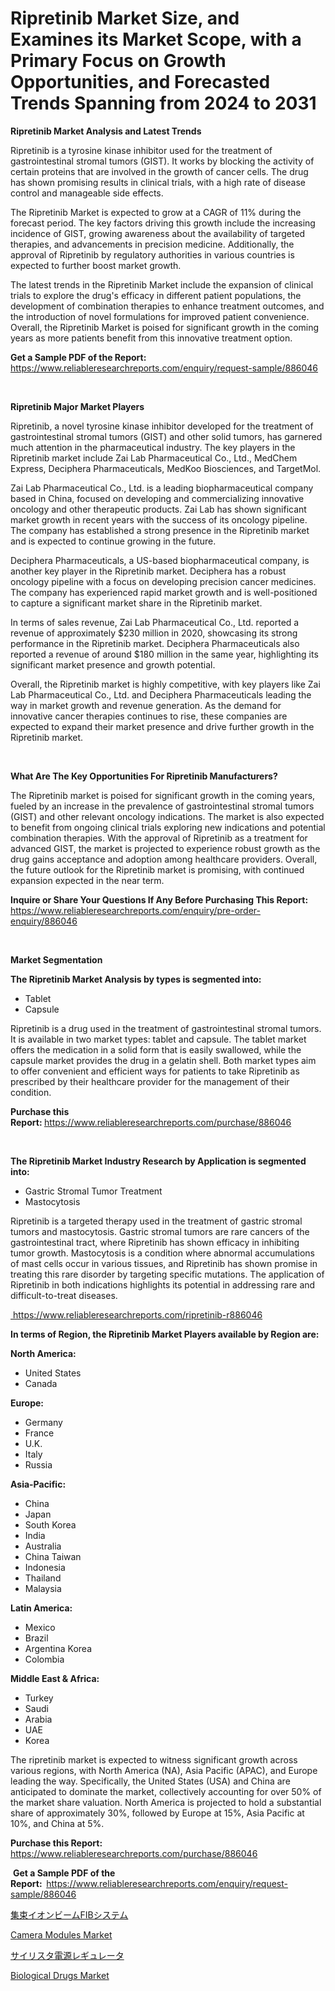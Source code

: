 <p><h1>Ripretinib Market Size, and Examines its Market Scope, with a Primary Focus on Growth Opportunities, and Forecasted Trends Spanning from 2024 to 2031</h1></p><p><strong>Ripretinib Market Analysis and Latest Trends</strong></p>
<p><p>Ripretinib is a tyrosine kinase inhibitor used for the treatment of gastrointestinal stromal tumors (GIST). It works by blocking the activity of certain proteins that are involved in the growth of cancer cells. The drug has shown promising results in clinical trials, with a high rate of disease control and manageable side effects.</p><p>The Ripretinib Market is expected to grow at a CAGR of 11% during the forecast period. The key factors driving this growth include the increasing incidence of GIST, growing awareness about the availability of targeted therapies, and advancements in precision medicine. Additionally, the approval of Ripretinib by regulatory authorities in various countries is expected to further boost market growth.</p><p>The latest trends in the Ripretinib Market include the expansion of clinical trials to explore the drug's efficacy in different patient populations, the development of combination therapies to enhance treatment outcomes, and the introduction of novel formulations for improved patient convenience. Overall, the Ripretinib Market is poised for significant growth in the coming years as more patients benefit from this innovative treatment option.</p></p>
<p><strong>Get a Sample PDF of the Report:&nbsp;</strong> <a href="https://www.reliableresearchreports.com/enquiry/request-sample/886046">https://www.reliableresearchreports.com/enquiry/request-sample/886046</a></p>
<p>&nbsp;</p>
<p><strong>Ripretinib Major Market Players</strong></p>
<p><p>Ripretinib, a novel tyrosine kinase inhibitor developed for the treatment of gastrointestinal stromal tumors (GIST) and other solid tumors, has garnered much attention in the pharmaceutical industry. The key players in the Ripretinib market include Zai Lab Pharmaceutical Co., Ltd., MedChem Express, Deciphera Pharmaceuticals, MedKoo Biosciences, and TargetMol.</p><p>Zai Lab Pharmaceutical Co., Ltd. is a leading biopharmaceutical company based in China, focused on developing and commercializing innovative oncology and other therapeutic products. Zai Lab has shown significant market growth in recent years with the success of its oncology pipeline. The company has established a strong presence in the Ripretinib market and is expected to continue growing in the future.</p><p>Deciphera Pharmaceuticals, a US-based biopharmaceutical company, is another key player in the Ripretinib market. Deciphera has a robust oncology pipeline with a focus on developing precision cancer medicines. The company has experienced rapid market growth and is well-positioned to capture a significant market share in the Ripretinib market.</p><p>In terms of sales revenue, Zai Lab Pharmaceutical Co., Ltd. reported a revenue of approximately $230 million in 2020, showcasing its strong performance in the Ripretinib market. Deciphera Pharmaceuticals also reported a revenue of around $180 million in the same year, highlighting its significant market presence and growth potential.</p><p>Overall, the Ripretinib market is highly competitive, with key players like Zai Lab Pharmaceutical Co., Ltd. and Deciphera Pharmaceuticals leading the way in market growth and revenue generation. As the demand for innovative cancer therapies continues to rise, these companies are expected to expand their market presence and drive further growth in the Ripretinib market.</p></p>
<p>&nbsp;</p>
<p><strong>What Are The Key Opportunities For Ripretinib Manufacturers?</strong></p>
<p><p>The Ripretinib market is poised for significant growth in the coming years, fueled by an increase in the prevalence of gastrointestinal stromal tumors (GIST) and other relevant oncology indications. The market is also expected to benefit from ongoing clinical trials exploring new indications and potential combination therapies. With the approval of Ripretinib as a treatment for advanced GIST, the market is projected to experience robust growth as the drug gains acceptance and adoption among healthcare providers. Overall, the future outlook for the Ripretinib market is promising, with continued expansion expected in the near term.</p></p>
<p><strong>Inquire or Share Your Questions If Any Before Purchasing This Report:</strong> <a href="https://www.reliableresearchreports.com/enquiry/pre-order-enquiry/886046">https://www.reliableresearchreports.com/enquiry/pre-order-enquiry/886046</a></p>
<p>&nbsp;</p>
<p><strong>Market Segmentation</strong></p>
<p><strong>The Ripretinib Market Analysis by types is segmented into:</strong></p>
<p><ul><li>Tablet</li><li>Capsule</li></ul></p>
<p><p>Ripretinib is a drug used in the treatment of gastrointestinal stromal tumors. It is available in two market types: tablet and capsule. The tablet market offers the medication in a solid form that is easily swallowed, while the capsule market provides the drug in a gelatin shell. Both market types aim to offer convenient and efficient ways for patients to take Ripretinib as prescribed by their healthcare provider for the management of their condition.</p></p>
<p><strong>Purchase this Report:&nbsp;</strong><a href="https://www.reliableresearchreports.com/purchase/886046">https://www.reliableresearchreports.com/purchase/886046</a></p>
<p>&nbsp;</p>
<p><strong>The Ripretinib Market Industry Research by Application is segmented into:</strong></p>
<p><ul><li>Gastric Stromal Tumor Treatment</li><li>Mastocytosis</li></ul></p>
<p><p>Ripretinib is a targeted therapy used in the treatment of gastric stromal tumors and mastocytosis. Gastric stromal tumors are rare cancers of the gastrointestinal tract, where Ripretinib has shown efficacy in inhibiting tumor growth. Mastocytosis is a condition where abnormal accumulations of mast cells occur in various tissues, and Ripretinib has shown promise in treating this rare disorder by targeting specific mutations. The application of Ripretinib in both indications highlights its potential in addressing rare and difficult-to-treat diseases.</p></p>
<p><a href="https://www.reliableresearchreports.com/ripretinib-r886046">&nbsp;https://www.reliableresearchreports.com/ripretinib-r886046</a></p>
<p><strong>In terms of Region, the Ripretinib Market Players available by Region are:</strong></p>
<p>
    <p> <strong> North America: </strong>
        <ul>
            <li>United States</li>
            <li>Canada</li>
        </ul>
        </p> 
    <p> <strong> Europe: </strong>
        <ul>
            <li>Germany</li>
            <li>France</li>
            <li>U.K.</li>
            <li>Italy</li>
            <li>Russia</li>
        </ul>
        </p> 
    <p> <strong> Asia-Pacific: </strong>
        <ul>
            <li>China</li>
            <li>Japan</li>
            <li>South Korea</li>
            <li>India</li>
            <li>Australia</li>
            <li>China Taiwan</li>
            <li>Indonesia</li>
            <li>Thailand</li>
            <li>Malaysia</li>
        </ul>
        </p> 
    <p> <strong> Latin America: </strong>
        <ul>
            <li>Mexico</li>
            <li>Brazil</li>
            <li>Argentina Korea</li>
            <li>Colombia</li>
        </ul>
        </p> 
    <p> <strong> Middle East & Africa: </strong>
        <ul>
            <li>Turkey</li>
            <li>Saudi</li>
            <li>Arabia</li>
            <li>UAE</li>
            <li>Korea</li>
        </ul>
    </p>
    </p>
<p><p>The ripretinib market is expected to witness significant growth across various regions, with North America (NA), Asia Pacific (APAC), and Europe leading the way. Specifically, the United States (USA) and China are anticipated to dominate the market, collectively accounting for over 50% of the market share valuation. North America is projected to hold a substantial share of approximately 30%, followed by Europe at 15%, Asia Pacific at 10%, and China at 5%.</p></p>
<p><strong>Purchase this Report: </strong><a href="https://www.reliableresearchreports.com/purchase/886046">https://www.reliableresearchreports.com/purchase/886046</a></p>
<p>&nbsp;<strong>Get a Sample PDF of the Report:&nbsp;&nbsp;</strong><a href="https://www.reliableresearchreports.com/enquiry/request-sample/886046">https://www.reliableresearchreports.com/enquiry/request-sample/886046</a></p>
<p><strong></strong></p>
<p><p><a href="https://github.com/laurenreichert/Market-Research-Report-List-2/blob/main/7740260177722.md">集束イオンビームFIBシステム</a></p><p><a href="https://github.com/ajiariaa/Market-Research-Report-List-1/blob/main/camera-modules-market.md">Camera Modules Market</a></p><p><a href="https://github.com/RodHoppe07/Market-Research-Report-List-2/blob/main/2231899177723.md">サイリスタ電源レギュレータ</a></p><p><a href="https://github.com/niyotibauri9/Market-Research-Report-List-1/blob/main/biological-drugs-market.md">Biological Drugs Market</a></p></p>